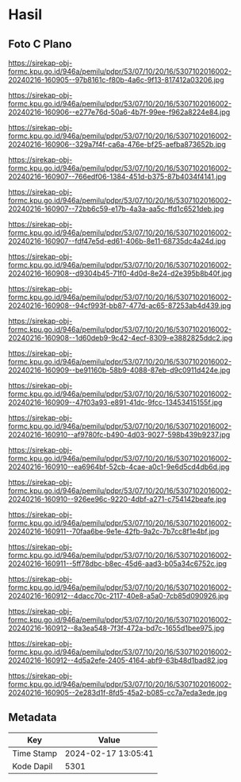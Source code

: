 # Hasil

## Foto C Plano

https://sirekap-obj-formc.kpu.go.id/946a/pemilu/pdpr/53/07/10/20/16/5307102016002-20240216-160905--97b8161c-f80b-4a6c-9f13-817412a03206.jpg

https://sirekap-obj-formc.kpu.go.id/946a/pemilu/pdpr/53/07/10/20/16/5307102016002-20240216-160906--e277e76d-50a6-4b7f-99ee-f962a8224e84.jpg

https://sirekap-obj-formc.kpu.go.id/946a/pemilu/pdpr/53/07/10/20/16/5307102016002-20240216-160906--329a7f4f-ca6a-476e-bf25-aefba873652b.jpg

https://sirekap-obj-formc.kpu.go.id/946a/pemilu/pdpr/53/07/10/20/16/5307102016002-20240216-160907--766edf06-1384-451d-b375-87b4034f4141.jpg

https://sirekap-obj-formc.kpu.go.id/946a/pemilu/pdpr/53/07/10/20/16/5307102016002-20240216-160907--72bb6c59-e17b-4a3a-aa5c-ffd1c6521deb.jpg

https://sirekap-obj-formc.kpu.go.id/946a/pemilu/pdpr/53/07/10/20/16/5307102016002-20240216-160907--fdf47e5d-ed61-406b-8e11-68735dc4a24d.jpg

https://sirekap-obj-formc.kpu.go.id/946a/pemilu/pdpr/53/07/10/20/16/5307102016002-20240216-160908--d9304b45-71f0-4d0d-8e24-d2e395b8b40f.jpg

https://sirekap-obj-formc.kpu.go.id/946a/pemilu/pdpr/53/07/10/20/16/5307102016002-20240216-160908--94cf993f-bb87-477d-ac65-87253ab4d439.jpg

https://sirekap-obj-formc.kpu.go.id/946a/pemilu/pdpr/53/07/10/20/16/5307102016002-20240216-160908--1d60deb9-9c42-4ecf-8309-e3882825ddc2.jpg

https://sirekap-obj-formc.kpu.go.id/946a/pemilu/pdpr/53/07/10/20/16/5307102016002-20240216-160909--be91160b-58b9-4088-87eb-d9c0911d424e.jpg

https://sirekap-obj-formc.kpu.go.id/946a/pemilu/pdpr/53/07/10/20/16/5307102016002-20240216-160909--47f03a93-e891-41dc-9fcc-13453415155f.jpg

https://sirekap-obj-formc.kpu.go.id/946a/pemilu/pdpr/53/07/10/20/16/5307102016002-20240216-160910--af9780fc-b490-4d03-9027-598b439b9237.jpg

https://sirekap-obj-formc.kpu.go.id/946a/pemilu/pdpr/53/07/10/20/16/5307102016002-20240216-160910--ea6964bf-52cb-4cae-a0c1-9e6d5cd4db6d.jpg

https://sirekap-obj-formc.kpu.go.id/946a/pemilu/pdpr/53/07/10/20/16/5307102016002-20240216-160910--926ee96c-9220-4dbf-a271-c754142beafe.jpg

https://sirekap-obj-formc.kpu.go.id/946a/pemilu/pdpr/53/07/10/20/16/5307102016002-20240216-160911--70faa6be-9e1e-42fb-9a2c-7b7cc8f1e4bf.jpg

https://sirekap-obj-formc.kpu.go.id/946a/pemilu/pdpr/53/07/10/20/16/5307102016002-20240216-160911--5ff78dbc-b8ec-45d6-aad3-b05a34c6752c.jpg

https://sirekap-obj-formc.kpu.go.id/946a/pemilu/pdpr/53/07/10/20/16/5307102016002-20240216-160912--4dacc70c-2117-40e8-a5a0-7cb85d090926.jpg

https://sirekap-obj-formc.kpu.go.id/946a/pemilu/pdpr/53/07/10/20/16/5307102016002-20240216-160912--8a3ea548-7f3f-472a-bd7c-1655d1bee975.jpg

https://sirekap-obj-formc.kpu.go.id/946a/pemilu/pdpr/53/07/10/20/16/5307102016002-20240216-160912--4d5a2efe-2405-4164-abf9-63b48d1bad82.jpg

https://sirekap-obj-formc.kpu.go.id/946a/pemilu/pdpr/53/07/10/20/16/5307102016002-20240216-160905--2e283d1f-8fd5-45a2-b085-cc7a7eda3ede.jpg


## Metadata

| Key        | Value               |
| ---------- | ------------------- |
| Time Stamp | 2024-02-17 13:05:41 |
| Kode Dapil | 5301                |



